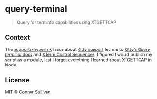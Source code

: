 # query-terminal

> Query for terminfo capabilities using XTGETTCAP

## Context

The [supports-hyperlink] issue about [Kitty support][kitty-support] led me to
[Kitty’s _Query terminal_ docs][kitty-docs] and [XTerm Control
Sequences][xterm-control-sequences]. I figured I would publish my script as a
module, lest I forget everything I learned about XTGETTCAP in Node.

[supports-hyperlink]: https://github.com/jamestalmage/supports-hyperlinks#readme
[kitty-support]: https://github.com/jamestalmage/supports-hyperlinks/issues/10
[kitty-docs]: https://sw.kovidgoyal.net/kitty/kittens/query_terminal/
[xterm-control-sequences]: https://invisible-island.net/xterm/ctlseqs/ctlseqs.html

## License

MIT © [Connor Sullivan](https://github.com/connorjs)

